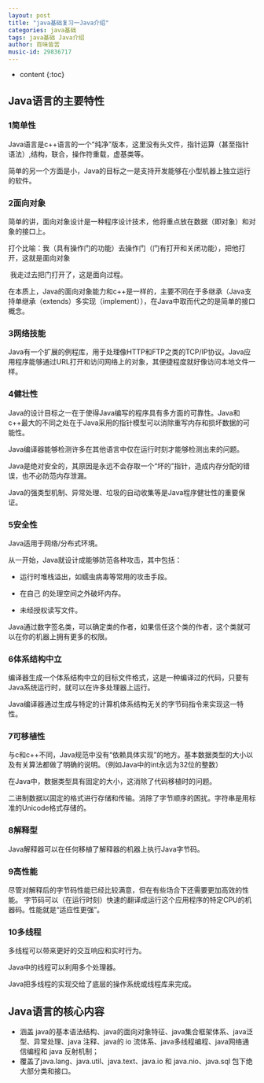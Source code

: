 ```yaml
---
layout: post
title: "java基础复习一Java介绍"
categories: java基础
tags: java基础 Java介绍
author: 百味皆苦
music-id: 29836717
---
```


* content
{:toc}
## Java语言的主要特性

### 1简单性

Java语言是c++语言的一个“纯净”版本，这里没有头文件，指针运算（甚至指针语法）,结构，联合，操作符重载，虚基类等。

简单的另一个方面是小，Java的目标之一是支持开发能够在小型机器上独立运行的软件。

### 2面向对象

简单的讲，面向对象设计是一种程序设计技术，他将重点放在数据（即对象）和对象的接口上。

打个比喻：我（具有操作门的功能）去操作门（门有打开和关闭功能），把他打开，这就是面向对象

​		   我走过去把门打开了，这是面向过程。

在本质上，Java的面向对象能力和c++是一样的，主要不同在于多继承（Java支持单继承（extends）多实现（implement）），在Java中取而代之的是简单的接口概念。

### 3网络技能

Java有一个扩展的例程库，用于处理像HTTP和FTP之类的TCP/IP协议。Java应用程序能够通过URL打开和访问网络上的对象，其便捷程度就好像访问本地文件一样。

### 4健壮性

Java的设计目标之一在于使得Java编写的程序具有多方面的可靠性。Java和c++最大的不同之处在于Java采用的指针模型可以消除重写内存和损坏数据的可能性。

Java编译器能够检测许多在其他语言中仅在运行时刻才能够检测出来的问题。

Java是绝对安全的，其原因是永远不会存取一个“坏的”指针，造成内存分配的错误，也不必防范内存泄漏。

Java的强类型机制、异常处理、垃圾的自动收集等是Java程序健壮性的重要保证。

### 5安全性

Java适用于网络/分布式环境。

从一开始，Java就设计成能够防范各种攻击，其中包括：

- 运行时堆栈溢出，如蠕虫病毒等常用的攻击手段。

- 在自己 的处理空间之外破坏内存。

- 未经授权读写文件。


Java通过数字签名类，可以确定类的作者，如果信任这个类的作者，这个类就可以在你的机器上拥有更多的权限。

### 6体系结构中立

编译器生成一个体系结构中立的目标文件格式，这是一种编译过的代码，只要有Java系统运行时，就可以在许多处理器上运行。

Java编译器通过生成与特定的计算机体系结构无关的字节码指令来实现这一特性。

### 7可移植性

与c和c++不同，Java规范中没有“依赖具体实现”的地方。基本数据类型的大小以及有关算法都做了明确的说明。（例如Java中的int永远为32位的整数）

在Java中，数据类型具有固定的大小，这消除了代码移植时的问题。

二进制数据以固定的格式进行存储和传输。消除了字节顺序的困扰。字符串是用标准的Unicode格式存储的。

### 8解释型

Java解释器可以在任何移植了解释器的机器上执行Java字节码。

### 9高性能

尽管对解释后的字节码性能已经比较满意，但在有些场合下还需要更加高效的性能。 字节码可以（在运行时刻）快速的翻译成运行这个应用程序的特定CPU的机器码。性能就是“适应性更强”。

### 10多线程

多线程可以带来更好的交互响应和实时行为。

Java中的线程可以利用多个处理器。

Java把多线程的实现交给了底层的操作系统或线程库来完成。

## Java语言的核心内容

- 涵盖 java的基本语法结构、java的面向对象特征、java集合框架体系、java泛型、异常处理、java 注释、java的 io 流体系、java多线程编程、java网络通信编程和 java 反射机制；
- 覆盖了java.lang、java.util、java.text、java.io 和 java.nio、java.sql 包下绝大部分类和接口。
